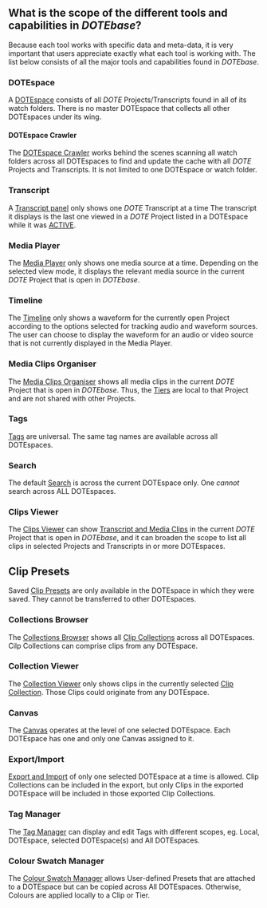 ## What is the scope of the different tools and capabilities in _DOTEbase_?

Because each tool works with specific data and meta-data, it is very important that users appreciate exactly what each tool is working with.
The list below consists of all the major tools and capabilities found in _DOTEbase_.

### DOTEspace

A [DOTEspace](dotespace.md) consists of all _DOTE_ Projects/Transcripts found in all of its watch folders.
There is no master DOTEspace that collects all other DOTEspaces under its wing.

#### DOTEspace Crawler

The [DOTEspace Crawler](dotespace.md) works behind the scenes scanning all watch folders across all DOTEspaces to find and update the cache with all _DOTE_ Projects and Transcripts.
It is not limited to one DOTEspace or watch folder.

### Transcript

A [Transcript panel](transcript.md) only shows one _DOTE_ Transcript at a time
The transcript it displays is the last one viewed in a _DOTE_ Project listed in a DOTEspace while it was [ACTIVE](glossary.md#active-transcript).

### Media Player

The [Media Player](media-player.md) only shows one media source at a time.
Depending on the selected view mode, it displays the relevant media source in the current _DOTE_ Project that is open in _DOTEbase_.

### Timeline

The [Timeline](timeline.md) only shows a waveform for the currently open Project according to the options selected for tracking audio and waveform sources.
The user can choose to display the waveform for an audio or video source that is not currently displayed in the Media Player.

### Media Clips Organiser

The [Media Clips Organiser](media-clips-organiser.md) shows all media clips in the current _DOTE_ Project that is open in _DOTEbase_.
Thus, the [Tiers](glossary.md#tier) are local to that Project and are not shared with other Projects.

### Tags

[Tags](glossary.md#tag) are universal.
The same tag names are available across all DOTEspaces.

### Search

The default [Search](search.md) is across the current DOTEspace only.
One _cannot_ search across ALL DOTEspaces.

### Clips Viewer

The [Clips Viewer](clips-viewer.md) can show [Transcript and Media Clips](clips.md) in the current _DOTE_ Project that is open in _DOTEbase_, and it can broaden the scope to list all clips in selected Projects and Transcripts in or more DOTEspaces.

## Clip Presets

Saved [Clip Presets](clip-presets.md) are only available in the DOTEspace in which they were saved.
They cannot be transferred to other DOTEspaces.

### Collections Browser

The [Collections Browser](collections-browser.md) shows all [Clip Collections](clip-collections.md) across all DOTEspaces.
Cilp Collections can comprise clips from any DOTEspace.

### Collection Viewer

The [Collection Viewer](collection-viewer.md) only shows clips in the currently selected [Clip Collection](clip-collections.md).
Those Clips could originate from any DOTEspace.

### Canvas

The [Canvas](canvas.md) operates at the level of one selected DOTEspace.
Each DOTEspace has one and only one Canvas assigned to it.

### Export/Import

[Export and Import](export.md) of only one selected DOTEspace at a time is allowed.
Clip Collections can be included in the export, but only Clips in the exported DOTEspace will be included in those exported Clip Collections.

### Tag Manager

The [Tag Manager](tags.md#tag-manager) can display and edit Tags with different scopes, eg. Local, DOTEspace, selected DOTEspace(s) and All DOTEspaces.

### Colour Swatch Manager

The [Colour Swatch Manager](colour-manager.md) allows User-defined Presets that are attached to a DOTEspace but can be copied across All DOTEspaces.
Otherwise, Colours are applied locally to a Clip or Tier.
